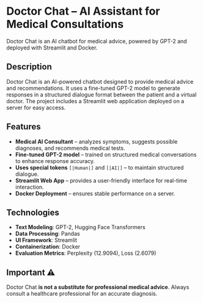 # Doctor Chat – AI Assistant for Medical Consultations
Doctor Chat is an AI chatbot for medical advice, powered by GPT-2 and deployed with Streamlit and Docker.

## Description 
Doctor Chat is an AI-powered chatbot designed to provide medical advice and recommendations. It uses a fine-tuned GPT-2 model to generate responses in a structured dialogue format between the patient and a virtual doctor. The project includes a Streamlit web application deployed on a server for easy access.

## Features
-  **Medical AI Consultant** – analyzes symptoms, suggests possible diagnoses, and recommends medical tests.  
-  **Fine-tuned GPT-2 model** – trained on structured medical conversations to enhance response accuracy.  
-  **Uses special tokens** `[|Human|]` and `[|AI|]` – to maintain structured dialogue.  
-  **Streamlit Web App** – provides a user-friendly interface for real-time interaction.  
-  **Docker Deployment** – ensures stable performance on a server.  

## Technologies
- **Text Modeling**: GPT-2, Hugging Face Transformers  
- **Data Processing**: Pandas
- **UI Framework**: Streamlit  
- **Containerization**: Docker  
- **Evaluation Metrics**: Perplexity (12.9094), Loss (2.6079)  

## Important ⚠️  
Doctor Chat **is not a substitute for professional medical advice**. Always consult a healthcare professional for an accurate diagnosis.
